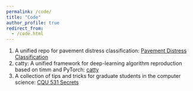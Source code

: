 ```yaml
---
permalink: /code/
title: "Code"
author_profile: true
redirect_from: 
  - /code.html
---
```


1. A unified repo for pavement distress classification: [Pavement Distress Classification](https://github.com/DearCaat/Pavement-Distress-Classification)
2. catty: A unified framework for deep-learning algorithm reproduction based on timm and PyTorch: [catty](https://github.com/DearCaat/catty)
3. A collection of tips and tricks for graduate students in the computer science: [CQU 531 Secrets](https://github.com/DearCaat/CQU_531_Secrets)
